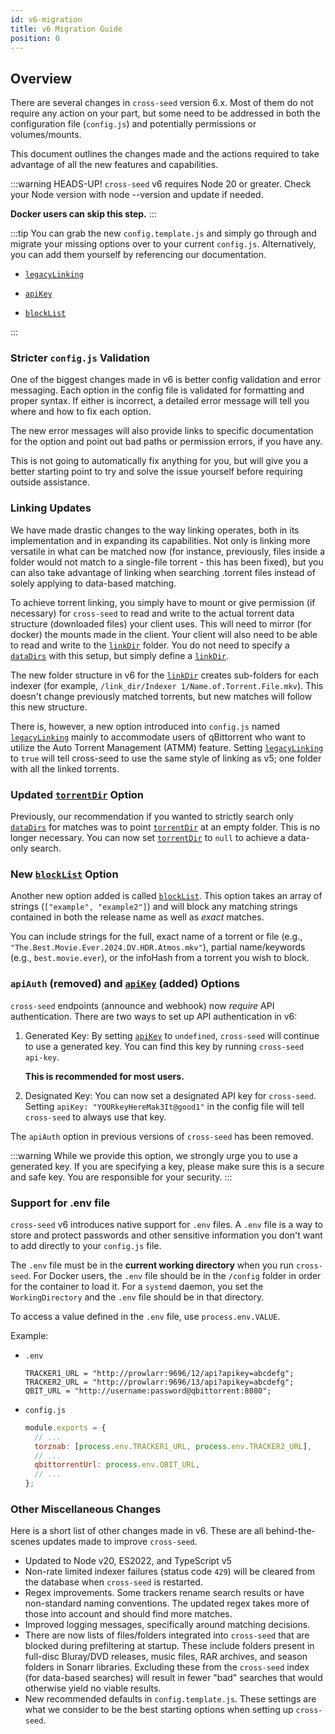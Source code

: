 ```yaml
---
id: v6-migration
title: v6 Migration Guide
position: 0
---
```


## Overview

There are several changes in `cross-seed` version 6.x. Most of them do not require any action on your part, but some need to be addressed in both the configuration file (`config.js`) and potentially permissions or volumes/mounts.

This document outlines the changes made and the actions required to take advantage of all the new features and capabilities.

:::warning HEADS-UP!
`cross-seed` v6 requires Node 20 or greater. Check your Node version with node --version and update if needed.

**Docker users can skip this step.**
:::

:::tip
You can grab the new `config.template.js` and simply go through and migrate your missing options over to your current `config.js`. Alternatively, you can add them yourself by referencing our documentation.

- [`legacyLinking`](./basics/options.md#legacylinking)

- [`apiKey`](./basics/options.md#apikey)

- [`blockList`](./basics/options.md#blocklist)

:::

### Stricter `config.js` Validation

One of the biggest changes made in v6 is better config validation and error messaging. Each option in the config file is validated for formatting and proper syntax. If either is incorrect, a detailed error message will tell you where and how to fix each option.

The new error messages will also provide links to specific documentation for the option and point out bad paths or permission errors, if you have any.

This is not going to automatically fix anything for you, but will give you a better starting point to try and solve the issue yourself before requiring outside assistance.

### Linking Updates

We have made drastic changes to the way linking operates, both in its implementation and in expanding its capabilities. Not only is linking more versatile in what can be matched now (for instance, previously, files inside a folder would not match to a single-file torrent - this has been fixed), but you can also take advantage of linking when searching .torrent files instead of solely applying to data-based matching.

To achieve torrent linking, you simply have to mount or give permission (if necessary) for `cross-seed` to read and write to the actual torrent data structure (downloaded files) your client uses. This will need to mirror (for docker) the mounts made in the client. Your client will also need to be able to read and write to the [`linkDir`](./basics/options.md#linkdir) folder. You do not need to specify a [`dataDirs`](./basics/options.md#datadirs) with this setup, but simply define a [`linkDir`](./basics/options.md#linkdir).

The new folder structure in v6 for the [`linkDir`](./basics/options.md#linkdir) creates sub-folders for each indexer (for example, `/link_dir/Indexer 1/Name.of.Torrent.File.mkv`). This doesn't change previously matched torrents, but new matches will follow this new structure.

There is, however, a new option introduced into `config.js` named [`legacyLinking`](./basics/options.md#legacylinking) mainly to accommodate users of qBittorrent who want to utilize the Auto Torrent Management (ATMM) feature. Setting [`legacyLinking`](./basics/options.md#legacylinking) to `true` will tell cross-seed to use the same style of linking as v5; one folder with all the linked torrents.

### Updated [`torrentDir`](./basics/options.md#torrentdir) Option

Previously, our recommendation if you wanted to strictly search only [`dataDirs`](./basics/options.md#datadirs) for matches was to point [`torrentDir`](./basics/options.md#torrentdir) at an empty folder. This is no longer necessary. You can now set [`torrentDir`](./basics/options.md#torrentdir) to `null` to achieve a data-only search.

### New [`blockList`](./basics/options.md#blocklist) Option

Another new option added is called [`blockList`](./basics/options.md#blocklist). This option takes an array of strings (`["example", "example2"]`) and will block any matching strings contained in both the release name as well as _exact_ matches.

You can include strings for the full, exact name of a torrent or file (e.g., `"The.Best.Movie.Ever.2024.DV.HDR.Atmos.mkv"`), partial name/keywords (e.g., `best.movie.ever`), or the infoHash from a torrent you wish to block.

### `apiAuth` (removed) and [`apiKey`](./basics/options.md#apikey) (added) Options

`cross-seed` endpoints (announce and webhook) now _require_ API authentication. There are two ways to set up API authentication in v6:

1. Generated Key: By setting [`apiKey`](./basics/options.md#apikey) to `undefined`, `cross-seed` will continue to use a generated key. You can find this key by running `cross-seed api-key`.

   **This is recommended for most users.**

2. Designated Key: You can now set a designated API key for `cross-seed`. Setting `apiKey: "YOURkeyHereMak3It@good1"` in the config file will tell `cross-seed` to always use that key.

The `apiAuth` option in previous versions of `cross-seed` has been removed.

:::warning
While we provide this option, we strongly urge you to use a generated key. If you are specifying a key, please make sure this is a secure and safe key. You are responsible for your security.
:::

### Support for .env file

`cross-seed` v6 introduces native support for `.env` files. A `.env` file is a way to store and protect passwords and other sensitive information you don't want to add directly to your `config.js` file.

The `.env` file must be in the **current working directory** when you run `cross-seed`. For Docker users, the `.env` file should be in the `/config` folder in order for the container to load it. For a `systemd` daemon, you set the `WorkingDirectory` and the `.env` file should be in that directory.

To access a value defined in the `.env` file, use `process.env.VALUE`.

Example:

- `.env`
  ```
  TRACKER1_URL = "http://prowlarr:9696/12/api?apikey=abcdefg";
  TRACKER2_URL = "http://prowlarr:9696/13/api?apikey=abcdefg";
  QBIT_URL = "http://username:password@qbittorrent:8080";
  ```
- `config.js`
  ```js
  module.exports = {
    // ...
    torznab: [process.env.TRACKER1_URL, process.env.TRACKER2_URL],
    // ...
    qbittorrentUrl: process.env.QBIT_URL,
    // ...
  };
  ```

### Other Miscellaneous Changes

Here is a short list of other changes made in v6. These are all behind-the-scenes updates made to improve `cross-seed`.

- Updated to Node v20, ES2022, and TypeScript v5
- Non-rate limited indexer failures (status code `429`) will be cleared from the database when `cross-seed` is restarted.
- Regex improvements. Some trackers rename search results or have non-standard naming conventions. The updated regex takes more of those into account and should find more matches.
- Improved logging messages, specifically around matching decisions.
- There are now lists of files/folders integrated into `cross-seed` that are blocked during prefiltering at startup. These include folders present in full-disc Bluray/DVD releases, music files, RAR archives, and season folders in Sonarr libraries. Excluding these from the `cross-seed` index (for data-based searches) will result in fewer "bad" searches that would otherwise yield no viable results.
- New recommended defaults in `config.template.js`. These settings are what we consider to be the best starting options when setting up `cross-seed`.
